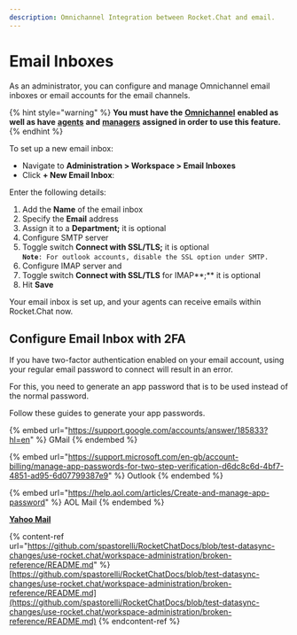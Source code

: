 ```yaml
---
description: Omnichannel Integration between Rocket.Chat and email.
---
```


# Email Inboxes

As an administrator, you can configure and manage Omnichannel email inboxes or email accounts for the email channels.

{% hint style="warning" %}
**You must have the** [**Omnichannel**](https://docs.rocket.chat/guides/administration/settings/omnichannel-admins-guide#enable-omnichannel) **enabled as well as have** [**agents**](https://docs.rocket.chat/guides/omnichannel/agents) **and** [**managers**](https://docs.rocket.chat/guides/omnichannel/managers) **assigned in order to use this feature.**
{% endhint %}

To set up a new email inbox:

* Navigate to **Administration > Workspace > Email Inboxes**
* Click **+ New Email Inbox**:

Enter the following details:

1. Add the **Name** of the email inbox
2. Specify the **Email** address
3. Assign it to a **Department;** it is optional
4. Configure SMTP server
5. Toggle switch **Connect with SSL/TLS;** it is optional\
   **`Note`**`: For outlook accounts, disable the SSL option under SMTP.`
6. Configure IMAP server and
7. Toggle switch **Connect with SSL/TLS** for IMAP\*\*;\*\* it is optional
8. Hit **Save**

Your email inbox is set up, and your agents can receive emails within Rocket.Chat now.

## Configure Email Inbox with 2FA

If you have two-factor authentication enabled on your email account, using your regular email password to connect will result in an error.

For this, you need to generate an app password that is to be used instead of the normal password.

Follow these guides to generate your app passwords.

{% embed url="https://support.google.com/accounts/answer/185833?hl=en" %}
GMail
{% endembed %}

{% embed url="https://support.microsoft.com/en-gb/account-billing/manage-app-passwords-for-two-step-verification-d6dc8c6d-4bf7-4851-ad95-6d07799387e9" %}
Outlook
{% endembed %}

{% embed url="https://help.aol.com/articles/Create-and-manage-app-password" %}
AOL Mail
{% endembed %}

[**Yahoo Mail**](https://help.yahoo.com/kb/generate-manage-third-party-passwords-sln15241.html)

{% content-ref url="https://github.com/spastorelli/RocketChatDocs/blob/test-datasync-changes/use-rocket.chat/workspace-administration/broken-reference/README.md" %}
[https://github.com/spastorelli/RocketChatDocs/blob/test-datasync-changes/use-rocket.chat/workspace-administration/broken-reference/README.md](https://github.com/spastorelli/RocketChatDocs/blob/test-datasync-changes/use-rocket.chat/workspace-administration/broken-reference/README.md)
{% endcontent-ref %}
